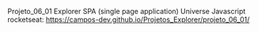 Projeto_06_01 Explorer SPA (single page application) Universe Javascript rocketseat: https://campos-dev.github.io/Projetos_Explorer/projeto_06_01/
